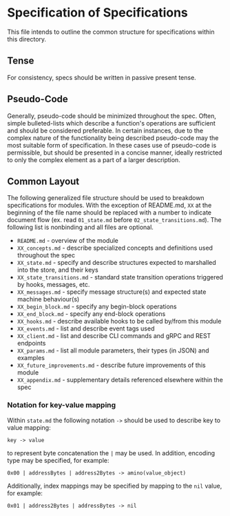 # Specification of Specifications

This file intends to outline the common structure for specifications within
this directory.

## Tense

For consistency, specs should be written in passive present tense.

## Pseudo-Code

Generally, pseudo-code should be minimized throughout the spec. Often, simple
bulleted-lists which describe a function's operations are sufficient and should
be considered preferable. In certain instances, due to the complex nature of
the functionality being described pseudo-code may the most suitable form of
specification. In these cases use of pseudo-code is permissible, but should be
presented in a concise manner, ideally restricted to only the complex
element as a part of a larger description.

## Common Layout

The following generalized file structure should be used to breakdown
specifications for modules. With the exception of README.md, `XX` at the
beginning of the file name should be replaced with a number to indicate
document flow (ex. read `01_state.md` before `02_state_transitions.md`). The
following list is nonbinding and all files are optional.

- `README.md` - overview of the module
- `XX_concepts.md` - describe specialized concepts and definitions used throughout the spec
- `XX_state.md` - specify and describe structures expected to marshalled into the store, and their keys
- `XX_state_transitions.md` - standard state transition operations triggered by hooks, messages, etc.
- `XX_messages.md` - specify message structure(s) and expected state machine behaviour(s)
- `XX_begin_block.md` - specify any begin-block operations
- `XX_end_block.md` - specify any end-block operations
- `XX_hooks.md` - describe available hooks to be called by/from this module
- `XX_events.md` - list and describe event tags used
- `XX_client.md` - list and describe CLI commands and gRPC and REST endpoints
- `XX_params.md` - list all module parameters, their types (in JSON) and examples
- `XX_future_improvements.md` - describe future improvements of this module
- `XX_appendix.md` - supplementary details referenced elsewhere within the spec

### Notation for key-value mapping

Within `state.md` the following notation `->` should be used to describe key to
value mapping:

```
key -> value
```

to represent byte concatenation the `|` may be used. In addition, encoding
type may be specified, for example:

```
0x00 | addressBytes | address2Bytes -> amino(value_object)
```

Additionally, index mappings may be specified by mapping to the `nil` value, for example:

```
0x01 | address2Bytes | addressBytes -> nil
```

